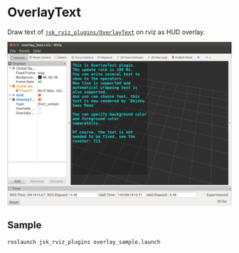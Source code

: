# OverlayText
Draw text of [`jsk_rviz_plugins/OverlayText`](http://docs.ros.org/indigo/api/jsk_rviz_plugins/html/msg/OverlayText.html) on rviz as HUD overlay.

![](images/overlay_text.png)

## Sample
```
roslaunch jsk_rviz_plugins overlay_sample.launch
```
